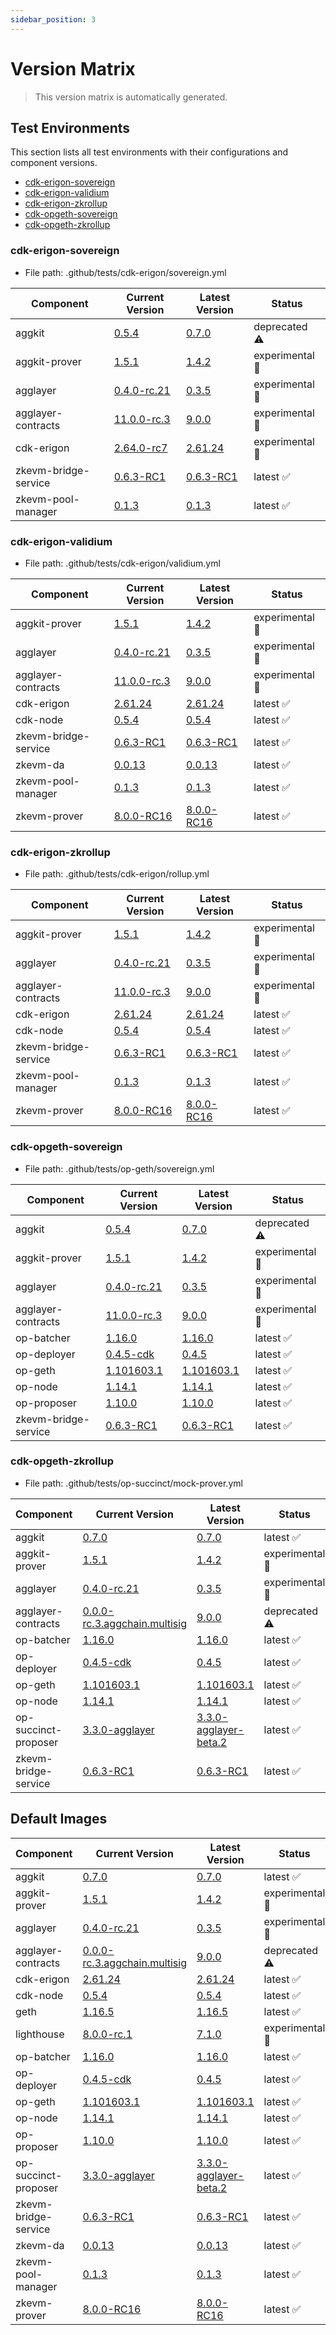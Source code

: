```yaml
---
sidebar_position: 3
---
```


# Version Matrix

> This version matrix is automatically generated.

## Test Environments

This section lists all test environments with their configurations and component versions.

- [cdk-erigon-sovereign](#cdk-erigon-sovereign)
- [cdk-erigon-validium](#cdk-erigon-validium)
- [cdk-erigon-zkrollup](#cdk-erigon-zkrollup)
- [cdk-opgeth-sovereign](#cdk-opgeth-sovereign)
- [cdk-opgeth-zkrollup](#cdk-opgeth-zkrollup)

### cdk-erigon-sovereign

- File path: .github/tests/cdk-erigon/sovereign.yml

| Component | Current Version | Latest Version | Status |
|-----------|-----------------|----------------|--------|
| aggkit | [0.5.4](https://github.com/agglayer/aggkit/releases/tag/v0.5.4) | [0.7.0](https://github.com/agglayer/aggkit/releases/tag/v0.7.0) | deprecated ⚠️ |
| aggkit-prover | [1.5.1](https://github.com/agglayer/provers/releases/tag/v1.5.1) | [1.4.2](https://github.com/agglayer/provers/releases/tag/v1.4.2) | experimental 🧪 |
| agglayer | [0.4.0-rc.21](https://github.com/agglayer/agglayer/releases/tag/v0.4.0-rc.21) | [0.3.5](https://github.com/agglayer/agglayer/releases/tag/v0.3.5) | experimental 🧪 |
| agglayer-contracts | [11.0.0-rc.3](https://github.com/agglayer/agglayer-contracts/releases/tag/v11.0.0-rc.3) | [9.0.0](https://github.com/agglayer/agglayer-contracts/releases/tag/v9.0.0) | experimental 🧪 |
| cdk-erigon | [2.64.0-rc7](https://github.com/0xPolygon/cdk-erigon/releases/tag/v2.64.0-rc7) | [2.61.24](https://github.com/0xPolygon/cdk-erigon/releases/tag/v2.61.24) | experimental 🧪 |
| zkevm-bridge-service | [0.6.3-RC1](https://github.com/0xPolygon/zkevm-bridge-service/releases/tag/v0.6.3-RC1) | [0.6.3-RC1](https://github.com/0xPolygon/zkevm-bridge-service/releases/tag/v0.6.3-RC1) | latest ✅ |
| zkevm-pool-manager | [0.1.3](https://github.com/0xPolygon/zkevm-pool-manager/releases/tag/v0.1.3) | [0.1.3](https://github.com/0xPolygon/zkevm-pool-manager/releases/tag/v0.1.3) | latest ✅ |

### cdk-erigon-validium

- File path: .github/tests/cdk-erigon/validium.yml

| Component | Current Version | Latest Version | Status |
|-----------|-----------------|----------------|--------|
| aggkit-prover | [1.5.1](https://github.com/agglayer/provers/releases/tag/v1.5.1) | [1.4.2](https://github.com/agglayer/provers/releases/tag/v1.4.2) | experimental 🧪 |
| agglayer | [0.4.0-rc.21](https://github.com/agglayer/agglayer/releases/tag/v0.4.0-rc.21) | [0.3.5](https://github.com/agglayer/agglayer/releases/tag/v0.3.5) | experimental 🧪 |
| agglayer-contracts | [11.0.0-rc.3](https://github.com/agglayer/agglayer-contracts/releases/tag/v11.0.0-rc.3) | [9.0.0](https://github.com/agglayer/agglayer-contracts/releases/tag/v9.0.0) | experimental 🧪 |
| cdk-erigon | [2.61.24](https://github.com/0xPolygon/cdk-erigon/releases/tag/v2.61.24) | [2.61.24](https://github.com/0xPolygon/cdk-erigon/releases/tag/v2.61.24) | latest ✅ |
| cdk-node | [0.5.4](https://github.com/0xPolygon/cdk/releases/tag/v0.5.4) | [0.5.4](https://github.com/0xPolygon/cdk/releases/tag/v0.5.4) | latest ✅ |
| zkevm-bridge-service | [0.6.3-RC1](https://github.com/0xPolygon/zkevm-bridge-service/releases/tag/v0.6.3-RC1) | [0.6.3-RC1](https://github.com/0xPolygon/zkevm-bridge-service/releases/tag/v0.6.3-RC1) | latest ✅ |
| zkevm-da | [0.0.13](https://github.com/0xPolygon/cdk-data-availability/releases/tag/v0.0.13) | [0.0.13](https://github.com/0xPolygon/cdk-data-availability/releases/tag/v0.0.13) | latest ✅ |
| zkevm-pool-manager | [0.1.3](https://github.com/0xPolygon/zkevm-pool-manager/releases/tag/v0.1.3) | [0.1.3](https://github.com/0xPolygon/zkevm-pool-manager/releases/tag/v0.1.3) | latest ✅ |
| zkevm-prover | [8.0.0-RC16](https://github.com/0xPolygon/zkevm-prover/releases/tag/v8.0.0-RC16) | [8.0.0-RC16](https://github.com/0xPolygon/zkevm-prover/releases/tag/v8.0.0-RC16) | latest ✅ |

### cdk-erigon-zkrollup

- File path: .github/tests/cdk-erigon/rollup.yml

| Component | Current Version | Latest Version | Status |
|-----------|-----------------|----------------|--------|
| aggkit-prover | [1.5.1](https://github.com/agglayer/provers/releases/tag/v1.5.1) | [1.4.2](https://github.com/agglayer/provers/releases/tag/v1.4.2) | experimental 🧪 |
| agglayer | [0.4.0-rc.21](https://github.com/agglayer/agglayer/releases/tag/v0.4.0-rc.21) | [0.3.5](https://github.com/agglayer/agglayer/releases/tag/v0.3.5) | experimental 🧪 |
| agglayer-contracts | [11.0.0-rc.3](https://github.com/agglayer/agglayer-contracts/releases/tag/v11.0.0-rc.3) | [9.0.0](https://github.com/agglayer/agglayer-contracts/releases/tag/v9.0.0) | experimental 🧪 |
| cdk-erigon | [2.61.24](https://github.com/0xPolygon/cdk-erigon/releases/tag/v2.61.24) | [2.61.24](https://github.com/0xPolygon/cdk-erigon/releases/tag/v2.61.24) | latest ✅ |
| cdk-node | [0.5.4](https://github.com/0xPolygon/cdk/releases/tag/v0.5.4) | [0.5.4](https://github.com/0xPolygon/cdk/releases/tag/v0.5.4) | latest ✅ |
| zkevm-bridge-service | [0.6.3-RC1](https://github.com/0xPolygon/zkevm-bridge-service/releases/tag/v0.6.3-RC1) | [0.6.3-RC1](https://github.com/0xPolygon/zkevm-bridge-service/releases/tag/v0.6.3-RC1) | latest ✅ |
| zkevm-pool-manager | [0.1.3](https://github.com/0xPolygon/zkevm-pool-manager/releases/tag/v0.1.3) | [0.1.3](https://github.com/0xPolygon/zkevm-pool-manager/releases/tag/v0.1.3) | latest ✅ |
| zkevm-prover | [8.0.0-RC16](https://github.com/0xPolygon/zkevm-prover/releases/tag/v8.0.0-RC16) | [8.0.0-RC16](https://github.com/0xPolygon/zkevm-prover/releases/tag/v8.0.0-RC16) | latest ✅ |

### cdk-opgeth-sovereign

- File path: .github/tests/op-geth/sovereign.yml

| Component | Current Version | Latest Version | Status |
|-----------|-----------------|----------------|--------|
| aggkit | [0.5.4](https://github.com/agglayer/aggkit/releases/tag/v0.5.4) | [0.7.0](https://github.com/agglayer/aggkit/releases/tag/v0.7.0) | deprecated ⚠️ |
| aggkit-prover | [1.5.1](https://github.com/agglayer/provers/releases/tag/v1.5.1) | [1.4.2](https://github.com/agglayer/provers/releases/tag/v1.4.2) | experimental 🧪 |
| agglayer | [0.4.0-rc.21](https://github.com/agglayer/agglayer/releases/tag/v0.4.0-rc.21) | [0.3.5](https://github.com/agglayer/agglayer/releases/tag/v0.3.5) | experimental 🧪 |
| agglayer-contracts | [11.0.0-rc.3](https://github.com/agglayer/agglayer-contracts/releases/tag/v11.0.0-rc.3) | [9.0.0](https://github.com/agglayer/agglayer-contracts/releases/tag/v9.0.0) | experimental 🧪 |
| op-batcher | [1.16.0](https://github.com/ethereum-optimism/optimism/releases/tag/op-batcher/v1.16.0) | [1.16.0](https://github.com/ethereum-optimism/optimism/releases/tag/op-batcher/v1.16.0) | latest ✅ |
| op-deployer | [0.4.5-cdk](https://github.com/ethereum-optimism/optimism/releases/tag/op-deployer/v0.4.5-cdk) | [0.4.5](https://github.com/ethereum-optimism/optimism/releases/tag/op-deployer/v0.4.5) | latest ✅ |
| op-geth | [1.101603.1](https://github.com/ethereum-optimism/op-geth/releases/tag/v1.101603.1) | [1.101603.1](https://github.com/ethereum-optimism/op-geth/releases/tag/v1.101603.1) | latest ✅ |
| op-node | [1.14.1](https://github.com/ethereum-optimism/optimism/releases/tag/op-node/v1.14.1) | [1.14.1](https://github.com/ethereum-optimism/optimism/releases/tag/op-node/v1.14.1) | latest ✅ |
| op-proposer | [1.10.0](https://github.com/ethereum-optimism/optimism/releases/tag/op-proposer/v1.10.0) | [1.10.0](https://github.com/ethereum-optimism/optimism/releases/tag/op-proposer/v1.10.0) | latest ✅ |
| zkevm-bridge-service | [0.6.3-RC1](https://github.com/0xPolygon/zkevm-bridge-service/releases/tag/v0.6.3-RC1) | [0.6.3-RC1](https://github.com/0xPolygon/zkevm-bridge-service/releases/tag/v0.6.3-RC1) | latest ✅ |

### cdk-opgeth-zkrollup

- File path: .github/tests/op-succinct/mock-prover.yml

| Component | Current Version | Latest Version | Status |
|-----------|-----------------|----------------|--------|
| aggkit | [0.7.0](https://github.com/agglayer/aggkit/releases/tag/v0.7.0) | [0.7.0](https://github.com/agglayer/aggkit/releases/tag/v0.7.0) | latest ✅ |
| aggkit-prover | [1.5.1](https://github.com/agglayer/provers/releases/tag/v1.5.1) | [1.4.2](https://github.com/agglayer/provers/releases/tag/v1.4.2) | experimental 🧪 |
| agglayer | [0.4.0-rc.21](https://github.com/agglayer/agglayer/releases/tag/v0.4.0-rc.21) | [0.3.5](https://github.com/agglayer/agglayer/releases/tag/v0.3.5) | experimental 🧪 |
| agglayer-contracts | [0.0.0-rc.3.aggchain.multisig](https://github.com/agglayer/agglayer-contracts/releases/tag/v0.0.0-rc.3.aggchain.multisig) | [9.0.0](https://github.com/agglayer/agglayer-contracts/releases/tag/v9.0.0) | deprecated ⚠️ |
| op-batcher | [1.16.0](https://github.com/ethereum-optimism/optimism/releases/tag/op-batcher/v1.16.0) | [1.16.0](https://github.com/ethereum-optimism/optimism/releases/tag/op-batcher/v1.16.0) | latest ✅ |
| op-deployer | [0.4.5-cdk](https://github.com/ethereum-optimism/optimism/releases/tag/op-deployer/v0.4.5-cdk) | [0.4.5](https://github.com/ethereum-optimism/optimism/releases/tag/op-deployer/v0.4.5) | latest ✅ |
| op-geth | [1.101603.1](https://github.com/ethereum-optimism/op-geth/releases/tag/v1.101603.1) | [1.101603.1](https://github.com/ethereum-optimism/op-geth/releases/tag/v1.101603.1) | latest ✅ |
| op-node | [1.14.1](https://github.com/ethereum-optimism/optimism/releases/tag/op-node/v1.14.1) | [1.14.1](https://github.com/ethereum-optimism/optimism/releases/tag/op-node/v1.14.1) | latest ✅ |
| op-succinct-proposer | [3.3.0-agglayer](https://github.com/agglayer/op-succinct/releases/tag/v3.3.0-agglayer) | [3.3.0-agglayer-beta.2](https://github.com/agglayer/op-succinct/releases/tag/v3.3.0-agglayer-beta.2) | latest ✅ |
| zkevm-bridge-service | [0.6.3-RC1](https://github.com/0xPolygon/zkevm-bridge-service/releases/tag/v0.6.3-RC1) | [0.6.3-RC1](https://github.com/0xPolygon/zkevm-bridge-service/releases/tag/v0.6.3-RC1) | latest ✅ |

## Default Images

| Component | Current Version | Latest Version | Status |
|-----------|-----------------|----------------|--------|
| aggkit | [0.7.0](https://github.com/agglayer/aggkit/releases/tag/v0.7.0) | [0.7.0](https://github.com/agglayer/aggkit/releases/tag/v0.7.0) | latest ✅ |
| aggkit-prover | [1.5.1](https://github.com/agglayer/provers/releases/tag/v1.5.1) | [1.4.2](https://github.com/agglayer/provers/releases/tag/v1.4.2) | experimental 🧪 |
| agglayer | [0.4.0-rc.21](https://github.com/agglayer/agglayer/releases/tag/v0.4.0-rc.21) | [0.3.5](https://github.com/agglayer/agglayer/releases/tag/v0.3.5) | experimental 🧪 |
| agglayer-contracts | [0.0.0-rc.3.aggchain.multisig](https://github.com/agglayer/agglayer-contracts/releases/tag/v0.0.0-rc.3.aggchain.multisig) | [9.0.0](https://github.com/agglayer/agglayer-contracts/releases/tag/v9.0.0) | deprecated ⚠️ |
| cdk-erigon | [2.61.24](https://github.com/0xPolygon/cdk-erigon/releases/tag/v2.61.24) | [2.61.24](https://github.com/0xPolygon/cdk-erigon/releases/tag/v2.61.24) | latest ✅ |
| cdk-node | [0.5.4](https://github.com/0xPolygon/cdk/releases/tag/v0.5.4) | [0.5.4](https://github.com/0xPolygon/cdk/releases/tag/v0.5.4) | latest ✅ |
| geth | [1.16.5](https://github.com/ethereum/go-ethereum/releases/tag/v1.16.5) | [1.16.5](https://github.com/ethereum/go-ethereum/releases/tag/v1.16.5) | latest ✅ |
| lighthouse | [8.0.0-rc.1](https://github.com/sigp/lighthouse/releases/tag/v8.0.0-rc.1) | [7.1.0](https://github.com/sigp/lighthouse/releases/tag/v7.1.0) | experimental 🧪 |
| op-batcher | [1.16.0](https://github.com/ethereum-optimism/optimism/releases/tag/op-batcher/v1.16.0) | [1.16.0](https://github.com/ethereum-optimism/optimism/releases/tag/op-batcher/v1.16.0) | latest ✅ |
| op-deployer | [0.4.5-cdk](https://github.com/ethereum-optimism/optimism/releases/tag/op-deployer/v0.4.5-cdk) | [0.4.5](https://github.com/ethereum-optimism/optimism/releases/tag/op-deployer/v0.4.5) | latest ✅ |
| op-geth | [1.101603.1](https://github.com/ethereum-optimism/op-geth/releases/tag/v1.101603.1) | [1.101603.1](https://github.com/ethereum-optimism/op-geth/releases/tag/v1.101603.1) | latest ✅ |
| op-node | [1.14.1](https://github.com/ethereum-optimism/optimism/releases/tag/op-node/v1.14.1) | [1.14.1](https://github.com/ethereum-optimism/optimism/releases/tag/op-node/v1.14.1) | latest ✅ |
| op-proposer | [1.10.0](https://github.com/ethereum-optimism/optimism/releases/tag/op-proposer/v1.10.0) | [1.10.0](https://github.com/ethereum-optimism/optimism/releases/tag/op-proposer/v1.10.0) | latest ✅ |
| op-succinct-proposer | [3.3.0-agglayer](https://github.com/agglayer/op-succinct/releases/tag/v3.3.0-agglayer) | [3.3.0-agglayer-beta.2](https://github.com/agglayer/op-succinct/releases/tag/v3.3.0-agglayer-beta.2) | latest ✅ |
| zkevm-bridge-service | [0.6.3-RC1](https://github.com/0xPolygon/zkevm-bridge-service/releases/tag/v0.6.3-RC1) | [0.6.3-RC1](https://github.com/0xPolygon/zkevm-bridge-service/releases/tag/v0.6.3-RC1) | latest ✅ |
| zkevm-da | [0.0.13](https://github.com/0xPolygon/cdk-data-availability/releases/tag/v0.0.13) | [0.0.13](https://github.com/0xPolygon/cdk-data-availability/releases/tag/v0.0.13) | latest ✅ |
| zkevm-pool-manager | [0.1.3](https://github.com/0xPolygon/zkevm-pool-manager/releases/tag/v0.1.3) | [0.1.3](https://github.com/0xPolygon/zkevm-pool-manager/releases/tag/v0.1.3) | latest ✅ |
| zkevm-prover | [8.0.0-RC16](https://github.com/0xPolygon/zkevm-prover/releases/tag/v8.0.0-RC16) | [8.0.0-RC16](https://github.com/0xPolygon/zkevm-prover/releases/tag/v8.0.0-RC16) | latest ✅ |
